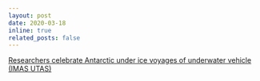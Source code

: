 ```yaml
---
layout: post
date: 2020-03-18
inline: true
related_posts: false
---
```


<a href="https://www.imas.utas.edu.au/news/news-items/researchers-celebrate-antarctic-under-ice-voyages-of-underwater-vehicle">Researchers celebrate Antarctic under ice voyages of underwater vehicle (IMAS UTAS)</a>